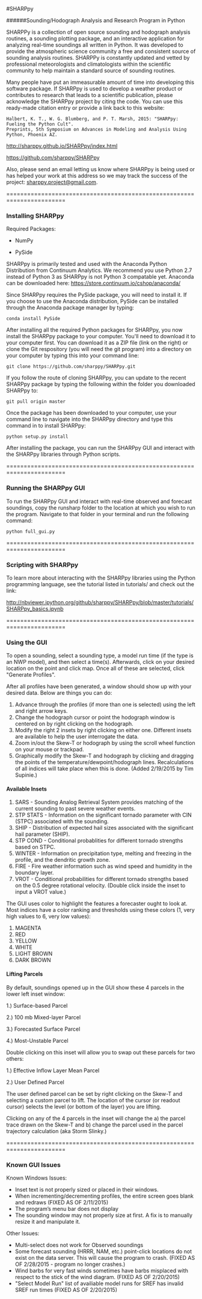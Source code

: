 #SHARPpy

######Sounding/Hodograph Analysis and Research Program in Python

SHARPPy is a collection of open source sounding and hodograph analysis routines, a sounding plotting package, and an interactive application for analyzing real-time soundings all written in Python. It was developed to provide the atmospheric science community a free and consistent source of sounding analysis routines. SHARPPy is constantly updated and vetted by professional meteorologists and climatologists within the scientific community to help maintain a standard source of sounding routines.

Many people have put an immeasurable amount of time into developing this software package. 
If SHARPpy is used to develop a weather product or contributes to research that leads to a 
scientific publication, please acknowledge the SHARPpy project by citing the code. You can use 
this ready-made citation entry or provide a link back to this website:


    Halbert, K. T., W. G. Blumberg, and P. T. Marsh, 2015: "SHARPpy: Fueling the Python Cult". 
    Preprints, 5th Symposium on Advances in Modeling and Analysis Using Python, Phoenix AZ.


http://sharppy.github.io/SHARPpy/index.html

https://github.com/sharppy/SHARPpy

Also, please send an email letting us know where SHARPpy is being used or 
has helped your work at this address so we may track the success of the project: sharppy.project@gmail.com.

=======================================================================
### Installing SHARPpy

Required Packages:

- NumPy

- PySide

SHARPpy is primarily tested and used with the Anaconda Python Distribution
from Continuum Analytics. We recommend you use Python 2.7 instead of Python 3 as SHARPpy is not Python 3 compatable yet.  Anaconda can be downloaded here: https://store.continuum.io/cshop/anaconda/

Since SHARPpy requires the PySide package, you will need to install it.  If you choose to use the Anaconda distribution, PySide can be installed through the Anaconda package manager by typing:

    conda install PySide

After installing all the required Python packages for SHARPpy, you now install the SHARPpy package to your computer.  You'll need to download it to your computer first.  You can download it as a ZIP file (link on the right) or clone the Git respository (you will need the git program) into a directory on your computer by typing this into your command line:

    git clone https://github.com/sharppy/SHARPpy.git
    
If you follow the route of cloning SHARPpy, you can update to the recent SHARPpy package by typing the following within the folder you downloaded SHARPpy to:

    git pull origin master
    
Once the package has been downloaded to your computer, use your command line to navigate into the SHARPpy directory and type this command in to install SHARPpy:

    python setup.py install

After installing the package, you can run the SHARPpy GUI and interact with the SHARPpy libraries through Python scripts.

=======================================================================
### Running the SHARPpy GUI

To run the SHARPpy GUI and interact with real-time observed and forecast soundings, copy the runsharp folder to the location at which you wish to run the program. Navigate to that
folder in your terminal and run the following command:

    python full_gui.py

=======================================================================
### Scripting with SHARPpy

To learn more about interacting with the SHARPpy libraries using the Python
programming language, see the tutorial listed in tutorials/ and check out the link:

http://nbviewer.ipython.org/github/sharppy/SHARPpy/blob/master/tutorials/SHARPpy_basics.ipynb

=======================================================================

### Using the GUI

To open a sounding, select a sounding type, a model run time (if the type is an NWP model), and then select a time(s).
Afterwards, click on your desired location on the point and click map.  Once all of these are selected, click "Generate Profiles".

After all profiles have been generated, a window should show up with your desired data.  Below are things you can do:

1. Advance through the profiles (if more than one is selected) using the left and right arrow keys.
2. Change the hodograph cursor or point the hodograph window is centered on by right clicking on the hodograph.
3. Modify the right 2 insets by right clicking on either one.  Different insets are available to help the user interrogate the data.
4. Zoom in/out the Skew-T or hodograph by using the scroll wheel function on your mouse or trackpad.
5. Graphically modify the Skew-T and hodograph by clicking and dragging the points of the temperature/dewpoint/hodograph lines.  Recalculations of all indices will take place when this is done.  (Added 2/19/2015 by Tim Supinie.)

#### Available Insets

1. SARS - Sounding Analog Retrieval System provides matching of the current sounding to past severe weather events.
2. STP STATS - Information on the significant tornado parameter with CIN (STPC) associated with the sounding.
3. SHIP - Distribution of expected hail sizes associated with the significant hail parameter (SHIP).
4. STP COND - Conditional probablities for different tornado strengths based on STPC.
5. WINTER - Information on precipitation type, melting and freezing in the profile, and the dendritic growth zone.
6. FIRE - Fire weather information such as wind speed and humidity in the boundary layer.
7. VROT - Conditional probabilities for different tornado strengths based on the 0.5 degree rotational velocity. (Double click inside the inset to input a VROT value.)

The GUI uses color to highlight the features a forecaster ought to look at.  Most indices have a color ranking and thresholds using these colors (1, very high values to 6, very low values):

1. MAGENTA
2. RED
3. YELLOW
4. WHITE
5. LIGHT BROWN
6. DARK BROWN

#### Lifting Parcels

By default, soundings opened up in the GUI show these 4 parcels in the lower left inset window:

1.) Surface-based Parcel

2.) 100 mb Mixed-layer Parcel

3.) Forecasted Surface Parcel

4.) Most-Unstable Parcel

Double clicking on this inset will allow you to swap out these parcels for two others:

1.) Effective Inflow Layer Mean Parcel

2.) User Defined Parcel

The user defined parcel can be set by right clicking on the Skew-T and selecting a custom
parcel to lift.  The location of the cursor (or readout cursor) selects the level (or bottom of the layer)
you are lifting.

Clicking on any of the 4 parcels in the inset will change the a) the parcel trace drawn on the Skew-T and b) change the parcel used in the parcel trajectory calculation (aka Storm Slinky.)

=======================================================================

### Known GUI Issues

Known Windows Issues:
- Inset text is not properly sized or placed in their windows.
- When incrementing/decrementing profiles, the entire screen goes blank and redraws (FIXED AS OF 2/11/2015)
- The program’s menu bar does not display
- The sounding window may not properly size at first. A fix is to manually resize it and manipulate it.

Other Issues:
- Multi-select does not work for Observed soundings
- Some forecast sounding (HRRR, NAM, etc.) point-click locations do not exist on the data server. This will cause the program to crash. (FIXED AS OF 2/28/2015 - program no longer crashes.)
- Wind barbs for very fast winds sometimes have barbs misplaced with respect to the stick of the wind diagram.  (FIXED AS OF 2/20/2015)
- "Select Model Run" list of availiable model runs for SREF has invalid SREF run times (FIXED AS OF 2/20/2015)
